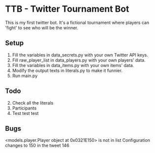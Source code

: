 # TTB - Twitter Tournament Bot

This is my first twitter bot. It's a fictional tournament where players can 'fight' to see who will be the winner.

## Setup

1. Fill the variables in data_secrets.py with your own Twitter API keys.
2. Fill raw_player_list in data_players.py with your own players' data.
3. Fill the variables in data_items.py with your own items' data.
4. Modify the output texts in literals.py to make it funnier.
5. Run main.py

## Todo

2. Check all the literals
3. Participants
4. Test test test

## Bugs
<models.player.Player object at 0x0321E150> is not in list
Configuration changes to 150 in the tweet 146
